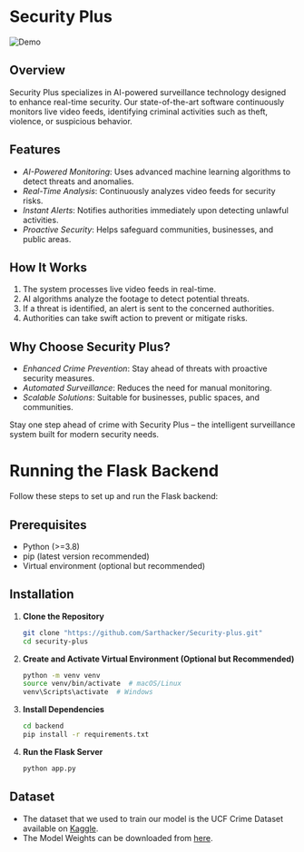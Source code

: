 # Security Plus

![Demo](demo.gif)

## Overview
Security Plus specializes in AI-powered surveillance technology designed to enhance real-time security. Our state-of-the-art software continuously monitors live video feeds, identifying criminal activities such as theft, violence, or suspicious behavior. 

## Features
- *AI-Powered Monitoring*: Uses advanced machine learning algorithms to detect threats and anomalies.
- *Real-Time Analysis*: Continuously analyzes video feeds for security risks.
- *Instant Alerts*: Notifies authorities immediately upon detecting unlawful activities.
- *Proactive Security*: Helps safeguard communities, businesses, and public areas.

## How It Works
1. The system processes live video feeds in real-time.
2. AI algorithms analyze the footage to detect potential threats.
3. If a threat is identified, an alert is sent to the concerned authorities.
4. Authorities can take swift action to prevent or mitigate risks.

## Why Choose Security Plus?
- *Enhanced Crime Prevention*: Stay ahead of threats with proactive security measures.
- *Automated Surveillance*: Reduces the need for manual monitoring.
- *Scalable Solutions*: Suitable for businesses, public spaces, and communities.

Stay one step ahead of crime with Security Plus – the intelligent surveillance system built for modern security needs.

# Running the Flask Backend

Follow these steps to set up and run the Flask backend:

## Prerequisites

- Python (>=3.8)
- pip (latest version recommended)
- Virtual environment (optional but recommended)

## Installation

1. **Clone the Repository**
   
   ```sh
   git clone "https://github.com/Sarthacker/Security-plus.git"
   cd security-plus

2. **Create and Activate Virtual Environment (Optional but Recommended)**
   
   ```sh
   python -m venv venv
   source venv/bin/activate  # macOS/Linux
   venv\Scripts\activate  # Windows

3. **Install Dependencies**

   ```sh
   cd backend
   pip install -r requirements.txt

4. **Run the Flask Server**

   ```sh
   python app.py

## Dataset
- The dataset that we used to train our model is the UCF Crime Dataset available on [Kaggle](https://www.kaggle.com/datasets/odins0n/ucf-crime-dataset).
- The Model Weights can be downloaded from [here](https://drive.google.com/file/d/1hJiKJBcu3phWvjucH_zYD22Y_DpZ0-oy).
